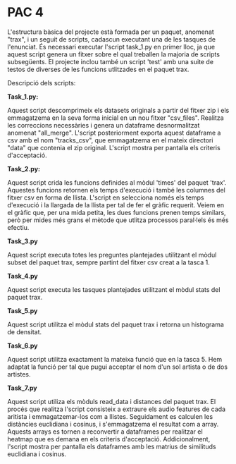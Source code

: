 # PAC 4

L'estructura bàsica del projecte està formada per un paquet, anomenat "trax",
i un seguit de scripts, cadascun executant una de les tasques de l'enunciat. És necessari
executar l'script task_1.py en primer lloc, ja que aquest script genera un fitxer sobre
el qual treballen la majoria de scripts subsegüents. El projecte inclou també un script 'test'
amb una suite de testos de diverses de les funcions utlitzades en el paquet trax.

Descripció dels scripts:

**Task_1.py:**

Aquest script descomprimeix els datasets originals a partir del fitxer zip
i els emmagatzema en la seva forma inicial en un nou fitxer "csv_files". Realitza
les correccions necessàries i genera un dataframe desnormalitzat anomenat 
"all_merge". L'script posteriorment exporta aquest dataframe a csv amb el nom 
"tracks_csv", que emmagatzema en el mateix directori "data" que contenia el zip
original. L'script mostra per pantalla els criteris d'acceptació.


**Task_2.py:**
 
Aquest script crida les funcions definides al mòdul 'times' del paquet 'trax'.
Aquestes funcions retornen els temps d'execució i també les
columnes del fitxer csv en forma de llista. L'script en selecciona només els
temps d'execució i la llargada de la llista per tal de fer el gràfic requerit.
Veiem en el gràfic que, per una mida petita, les dues funcions
prenen temps similars, però per mides més grans el mètode que utlitza
 processos paral·lels és més efectiu.    


**Task_3.py**

Aquest script executa totes les preguntes plantejades utilitzant el mòdul
subset del paquet trax, sempre partint del fitxer csv creat a la tasca 1.   

**Task_4.py**

Aquest script executa les tasques plantejades utilitzant el mòdul stats del paquet trax.

**Task_5.py**

Aquest script utilitza el mòdul stats del paquet trax i retorna un histograma de densitat.

**Task_6.py**

Aquest script utilitza exactament la mateixa funció que en la tasca 5. Hem adaptat la
funció per tal que pugui acceptar el nom d'un sol artista o de dos artistes.

**Task_7.py**

Aquest script utiliza els mòduls read_data i distances del paquet trax. El procés que 
realitza l'script consisteix a extraure els audio features de cada aritista i emmagatzemar-los
com a llistes. Seguidament es calculen les distàncies euclidiana i cosinus, i s'emmagatzema
el resultat com a array. Aquests arrays es tornen a reconvertir a dataframes per realitzar
el heatmap que es demana en els criteris d'acceptació. Addicionalment, l'script mostra
per pantalla els dataframes amb les matrius de similituds euclidiana i cosinus.


